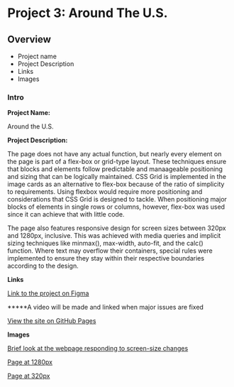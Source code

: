 # Project 3: Around The U.S.

## Overview

- Project name
- Project Description
- Links
- Images

### Intro

**Project Name:**

Around the U.S.

**Project Description:**

The page does not have any actual function, but nearly every element on the page is part of a flex-box or grid-type layout. These techniques ensure that blocks and elements follow predictable and manaageable positioning and sizing that can be logically maintained.
CSS Grid is implemented in the image cards as an alternative to flex-box because of the ratio of simplicity to requirements. Using flexbox would require more positioning and considerations that CSS Grid is designed to tackle.
When positioning major blocks of elements in single rows or columns, however, flex-box was used since it can achieve that with little code.

The page also features responsive design for screen sizes between 320px and 1280px, inclusive. This was achieved with media queries and implicit sizing techniques like minmax(), max-width, auto-fit, and the calc() function.
Where text may overflow their containers, special rules were implemented to ensure they stay within their respective boundaries according to the design.

**Links**

[Link to the project on Figma](https://www.figma.com/file/ii4xxsJ0ghevUOcssTlHZv/Sprint-3%3A-Around-the-US?node-id=0%3A1)

**\***A video will be made and linked when major issues are fixed

[View the site on GitHub Pages](https://aar7.github.io/se_project_aroundtheus/)

**Images**

[Brief look at the webpage responding to screen-size changes](./brief_overview.mkv)

[Page at 1280px](./1280px_demo.jpg)

[Page at 320px](./320px_demo.jpg)
